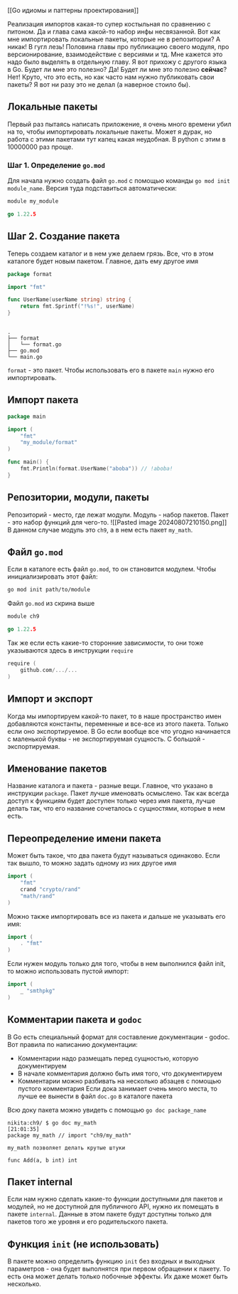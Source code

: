 [[Go идиомы и паттерны проектирования]]

Реализация импортов какая-то супер костыльная по сравнению с питоном. Да и глава сама какой-то набор инфы несвязанной. Вот как мне импортировать локальные пакеты, которые не в репозитории? А никак! В гугл лезь!
Половина главы про публикацию своего модуля, про версионирование, взаимодействие с версиями и тд. Мне кажется это надо было выделять в отдельную главу. Я вот прихожу с другого языка в Go. Будет ли мне это полезно? Да! Будет ли мне это полезно **сейчас**? Нет! Круто, что это есть, но как часто нам нужно публиковать свои пакеты? Я вот ни разу это не делал (а наверное стоило бы).

## Локальные пакеты
Первый раз пытаясь написать приложение, я очень много времени убил на то, чтобы импортировать локальные пакеты. Может я дурак, но работа с этими пакетами тут капец какая неудобная. В python с этим в 10000000 раз проще.
### Шаг 1. Определение `go.mod`
Для начала нужно создать файл `go.mod` с помощью команды `go mod init module_name`. Версия туда подставиться автоматически:
``` go
module my_module

go 1.22.5
```

## Шаг 2. Создание пакета
Теперь создаем каталог и в нем уже делаем грязь. Все, что в этом каталоге будет новым пакетом. Главное, дать ему другое имя
```go
package format

import "fmt"

func UserName(userName string) string {
    return fmt.Sprintf("!%s!", userName)
}
```
```
```

```
.
├── format
│   └── format.go
├── go.mod
└── main.go
```
`format` - это пакет. Чтобы использовать его в пакете `main` нужно его импортировать.

## Импорт пакета
```go
package main

import (
    "fmt"
    "my_module/format"
)

func main() {
    fmt.Println(format.UserName("aboba")) // !aboba!
}
```


## Репозитории, модули, пакеты
Репозиторий - место, где лежат модули. Модуль - набор пакетов. Пакет - это набор функций для чего-то.
![[Pasted image 20240807210150.png]]
В данном случае модуль это `ch9`, а в нем есть пакет `my_math`. 

## Файл `go.mod`
Если в каталоге есть файл `go.mod`, то он становится модулем. Чтобы инициализировать этот файл:
```bash
go mod init path/to/module
```
Файл `go.mod` из скрина выше
```go
module ch9

go 1.22.5
```
Так же если есть какие-то сторонние зависимости, то они тоже указываются здесь в инструкции `require`
```go
require (
	github.com/.../...
)
```

## Импорт и экспорт
Когда мы импортируем какой-то пакет, то в наше пространство имен добавляются константы, переменные и все-все из этого пакета. Только если оно экспортируемое. В Go если вообще все что угодно начинается с маленькой буквы - не экспортируемая сущность. С большой - экспортируемая.

## Именование пакетов
Название каталога и пакета - разные вещи. Главное, что указано в инструкции `package`.
Пакет лучше именовать осмыслено. Так как всегда доступ к функциям будет доступен только через имя пакета, лучше делать так, что его название сочеталось с сущностями, которые в нем есть.

## Переопределение имени пакета
Может быть такое, что два пакета будут называться одинаково. Если так вышло, то можно задать одному из них другое имя
```go
import (
	"fmt"
	crand "crypto/rand"
	"math/rand"
)
```
Можно также импортировать все из пакета и дальше не указывать его имя:
```go
import (
	. "fmt"
)
```
Если нужен модуль только для того, чтобы в нем выполнился файл init, то можно использовать пустой импорт:
```go
import (
	_ "smthpkg"
)
```
## Комментарии пакета и `godoc`
В Go есть специальный формат для составление документации - godoc.
Вот правила по написанию документации:
- Комментарии надо размещать перед сущностью, которую документируем
- В начале комментария должно быть имя того, что документируем
- Комментарии можно разбивать на несколько абзацев с помощью пустого комментария
Если дока занимает очень много места, то лучше ее вынести в файл `doc.go` в каталоге пакета

Всю доку пакета можно увидеть с помощью `go doc package_name`
```
nikita:ch9/ $ go doc my_math                                                                                                                          [21:01:35]
package my_math // import "ch9/my_math"

my_math позволяет делать крутые штуки

func Add(a, b int) int
```

## Пакет internal
Если нам нужно сделать какие-то функции доступными для пакетов и модулей, но не доступной для публичного API, нужно их помещать в пакете `internal`. Данные в этом пакете будут доступны только для пакетов того же уровня и его родительского пакета.

## Функция `init` (не использовать)
В пакете можно определить функцию `init` без входных и выходных параметров - она будет выполнятся при первом обращении к пакету. То есть она может делать только побочные эффекты. Их даже может быть несколько.